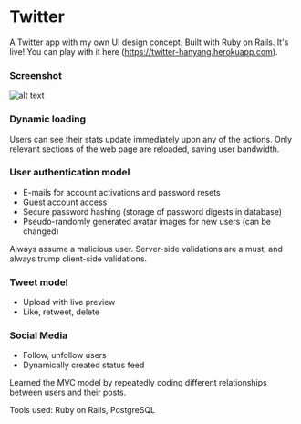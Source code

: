 # Twitter

A Twitter app with my own UI design concept. Built with Ruby on Rails.
It's live! You can play with it here (https://twitter-hanyang.herokuapp.com).

### Screenshot
![alt text](https://raw.githubusercontent.com/hanyangtay/twitter/master/twitter.jpg "Twitter")

### Dynamic loading

Users can see their stats update immediately upon any of the actions. Only relevant sections of the web page are reloaded, saving user bandwidth.
    
### User authentication model
  * E-mails for account activations and password resets
  * Guest account access
  * Secure password hashing (storage of password digests in database)
  * Pseudo-randomly generated avatar images for new users (can be changed)
  
Always assume a malicious user.
Server-side validations are a must, and always trump client-side validations.
   
### Tweet model
  * Upload  with live preview
  * Like, retweet, delete
    
### Social Media
  * Follow, unfollow users
  * Dynamically created status feed
    
Learned the MVC model by repeatedly coding different relationships between users and their posts. 

Tools used: Ruby on Rails, PostgreSQL
